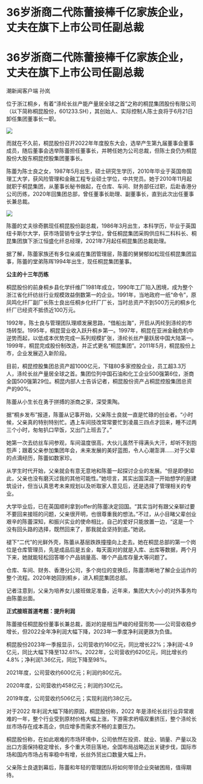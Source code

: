 # 36岁浙商二代陈蕾接棒千亿家族企业，丈夫在旗下上市公司任副总裁

# 36岁浙商二代陈蕾接棒千亿家族企业，丈夫在旗下上市公司任副总裁

潮新闻客户端 孙岚

位于浙江桐乡，有着“涤纶长丝产能产量居全球之首”之称的桐昆集团股份有限公司（以下简称桐昆股份，601233.SH），其创始人、实际控制人陈士良将于6月21日卸任集团董事长一职。

![](https://inews.gtimg.com/om_bt/OLFRdjMG46BIPfWC0LHeDoYhpgSwxDNabnYZpEZv1Je2IAA/1000)

而就在不久前，桐昆股份召开2022年年度股东大会，选举产生第九届董事会董事成员，随后董事会选举陈蕾担任董事长，并聘任她为公司总裁，但陈士良仍为桐昆股份大股东桐昆控股集团董事长。

陈蕾为陈士良之女，1987年5月出生，硕士研究生学历，2010年毕业于英国帝国理工大学，获风险管理和金融工程专业硕士学位，中共党员。她于2010年11月起就职于桐昆集团，从董事长秘书做起，在仓库、车间、财务部任过职，后赴香港分公司历练，2020年回集团总部，曾任董事长助理、副董事长，直到此次出任董事长兼总裁。

![](https://inews.gtimg.com/om_bt/OqaRIIicGsYaYtTJEVkgVfsWCtJARgXvhh5YCJbcjJQGYAA/1000)

陈蕾的丈夫徐奇鹏现任桐昆股份副总裁，1986年3月出生，本科学历，毕业于英国纽卡斯尔大学，获市场营销专业学士学位，曾任桐昆集团采购供应科二科科长、桐昆集团旗下浙江恒盛化纤总经理，2021年7月起任桐昆集团总裁助理。

据了解，陈蕾家族还有多位亲戚在集团管理层，陈蕾的舅舅郁如松现任桐昆集团监事，陈蕾的堂弟陈晖1994年出生，现任桐昆集团董事。

**公主的十三年历练**

桐昆股份的前身桐乡县化学纤维厂1981年成立，1990年工厂陷入困境，成为整个浙江省化纤纺丝行业规模效益倒数第一的企业。1991年，当地政府一纸“命令”，原凤鸣化纤厂副厂长陈士良出任桐乡化纤厂厂长，当时总资产不到500万元的桐乡化纤厂已经资不抵债近100万元。

1992年，陈士良与管理团队理顺发展思路，“借船出海”，开启从丙纶到涤纶的市场转型。1995年，桐昆营业收入跃升桐乡第一。1997年，桐昆在亚洲金融危机中逆势而起，以低成本优势完成一系列规模扩张，涤纶长丝产量跃居中国大陆第一。1999年，桐昆完成股份制改造，并正式更名“桐昆集团”。2011年5月，桐昆股份上市，企业发展迈入新阶段。

目前，桐昆控股集团总资产超1000亿元，下辖80多家控股企业，员工超3.3万人，涤纶长丝产量居全球之首。集团位列中国石油和化工企业500强第6位，浙商全国500强第29位。桐昆内部人士告诉记者，桐昆股份资产占桐昆控股集团总资产的90%。

陈蕾从小生长在勇于拼搏的浙商之家，深受熏陶。

据“桐乡发布”报道，陈蕾从记事开始，父亲陈士良就一直是忙碌的创业者。“小时候，父亲真的特别特别忙。遇上车间技改常常要忙到凌晨三四点才回来，睡不过两三个小时，匆匆扒口早饭，又出门上班去了。”

她第一次去纺丝车间参观，车间温度很高，大伙儿虽然干得满头大汗，却听不到抱怨声；跟着父亲参加集团年会，未来发展的美好蓝图，令人心潮澎湃……对于父辈的点滴经历，陈蕾如数家珍。

从学生时代开始，父亲就会有意无意地和陈蕾一起探讨企业的发展。“但是即便如此，父亲也没有磨灭过我的其他可能性。”她坦言，其实出国深造一开始想学的是建筑设计，但当认真思考未来规划以及听取家人意见后，还是选择了管理相关的专业。

大学毕业后，已在英国顺利拿到offer的陈蕾决定回国。“其实当时有跟父亲聊过要不要回来接班的问题，父亲很开明，也很尊重我的想法。”不过，从小目睹父辈创业艰辛的陈蕾深知，和振兴实业的使命相比，自己的爱好只能放置一边，“这是一个没有回头路的选择，既然回来了，那我就会坚持到底。”她说。

褪下“二代”的光鲜外壳，陈蕾从基层跌跌撞撞向上走去。她在桐昆总部的第一个岗位是仓库管理员，先是成品后是五金，每天面对的就是入库、出库等数据，两个月下来，她就能轻松回答哪个产品销量高、哪个产品库存量大等问题了。

仓库、车间、财务、香港分公司，多个岗位的变换后，陈蕾清晰地了解企业运作的整个流程。2020年她回到桐乡，进入桐昆集团总部。

记者注意到，父亲为培养女儿接班做足准备，近年来，集团大大小小的对外事务均由陈蕾出面。

**正式接班首道考题：提升利润**

陈蕾接任桐昆股份董事长兼总裁，面对的是相当严峻的经营形势——公司营收稳步增长，但2022全年净利润大幅下降，2023年一季度净利润更跌为负值。

桐昆股份2023年一季报显示，公司营收约160亿元，同比增长22%；净利润-4.9亿元，同比大幅下降至132.61%。2022年，公司营收约620亿元，同比增长约4.8%；净利润1.36亿元，同比下降至98%。

2021年度，公司营收约600亿元；利润约80亿元。

2020年度，公司营收约458亿元；利润约30亿元。

2019年度，公司营收约506亿元；实现利润约38亿元。

对于2022 年利润大幅下降的原因，桐昆股份称，2022
年是涤纶长丝行业异常艰难的一年，整个行业受到原材价格大幅上涨，下游需求坍塌双重挤压，整个涤纶长丝市场存在成本高企，供应增多而需求不畅的主要压力。

桐昆股份称，在如此艰难的市场环境中，公司依然在投资、就业、销量、产量以及出口方面保持稳定增长，多个重大项目落地，全国布局战略迈出关键步伐，国际市场和国内市场占有率稳中有增，长丝外贸出口数量大幅上升。

父亲陈士良退到幕后，陈蕾和年轻的管理团队将如何带领企业突破困局，值得期待。

